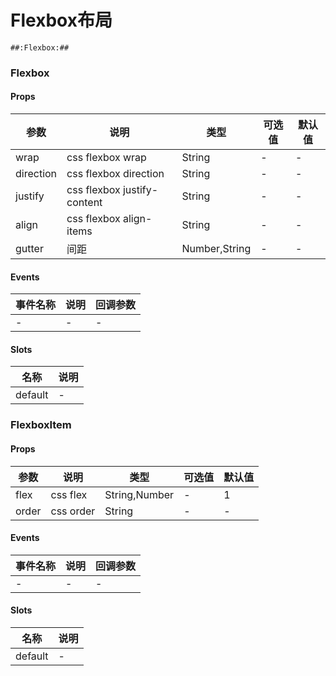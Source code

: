 # Flexbox布局

```
##:Flexbox:##
```
### Flexbox
#### Props
| 参数      | 说明    | 类型      | 可选值       | 默认值   |
|---------- |-------- |---------- |------------- |--------- |
| wrap     | css flexbox wrap   | String  |      -    |    -    |
| direction     | css flexbox direction   | String |    -      |    -    |
| justify     | css flexbox justify-content   | String  |     -     |    -    |
| align     | css flexbox align-items   | String  |    -      |    -    |
| gutter     | 间距   | Number,String  |   -       |    -    |

#### Events
| 事件名称 | 说明 | 回调参数 |
|---------|--------|---------|
| - | - | - |

#### Slots
| 名称 | 说明 | 
|---------|--------|
| default | - |

### FlexboxItem
#### Props
| 参数      | 说明    | 类型      | 可选值       | 默认值   |
|---------- |-------- |---------- |------------- |--------- |
| flex     | css flex   | String,Number   |    -     |    1    |
| order     | css order   | String  |     -     |    -    |

#### Events
| 事件名称 | 说明 | 回调参数 |
|---------|--------|---------|
| - | - | - |

#### Slots
| 名称 | 说明 | 
|---------|--------|
| default | - |